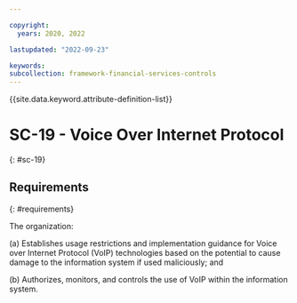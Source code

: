 ```yaml
---

copyright:
  years: 2020, 2022

lastupdated: "2022-09-23"

keywords: 
subcollection: framework-financial-services-controls
---
```


{{site.data.keyword.attribute-definition-list}}

# SC-19 - Voice Over Internet Protocol
{: #sc-19}

## Requirements
{: #requirements}

The organization:

(a) Establishes usage restrictions and implementation guidance for Voice over Internet Protocol (VoIP) technologies based on the potential to cause damage to the information system if used maliciously; and

(b) Authorizes, monitors, and controls the use of VoIP within the information system.

